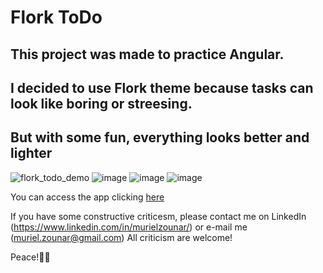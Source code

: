 # Flork ToDo

## This project was made to practice Angular.
## I decided to use Flork theme because tasks can look like boring or streesing.
## But with some fun, everything looks better and lighter

![flork_todo_demo](https://user-images.githubusercontent.com/77307635/207212997-a074b598-e212-4e27-9574-f5c31dccf6ea.gif)
![image](https://user-images.githubusercontent.com/77307635/207211204-4bc00eed-ecd8-4dab-974c-076ea4f23613.png)
![image](https://user-images.githubusercontent.com/77307635/207211267-8d33749a-bf51-41a1-9481-91c15711f3a2.png)
![image](https://user-images.githubusercontent.com/77307635/207211330-81f75967-3dce-435c-8e74-e37069a392b4.png)

You can access the app clicking <a href="https://murielzounar.github.io/flork-todo/" alt="link to the app" title="Flork ToDo App" target="_blank">here</a>

If you have some constructive criticesm, please contact me on LinkedIn (https://www.linkedin.com/in/murielzounar/) or e-mail me (muriel.zounar@gmail.com)
All criticism are welcome!

Peace!✌🏻
